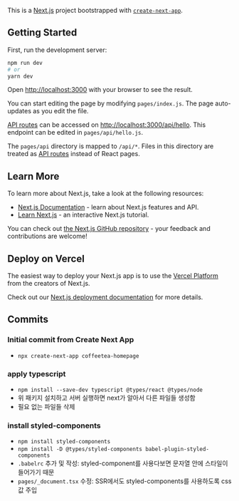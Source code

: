 This is a [Next.js](https://nextjs.org/) project bootstrapped with [`create-next-app`](https://github.com/vercel/next.js/tree/canary/packages/create-next-app).

## Getting Started

First, run the development server:

```bash
npm run dev
# or
yarn dev
```

Open [http://localhost:3000](http://localhost:3000) with your browser to see the result.

You can start editing the page by modifying `pages/index.js`. The page auto-updates as you edit the file.

[API routes](https://nextjs.org/docs/api-routes/introduction) can be accessed on [http://localhost:3000/api/hello](http://localhost:3000/api/hello). This endpoint can be edited in `pages/api/hello.js`.

The `pages/api` directory is mapped to `/api/*`. Files in this directory are treated as [API routes](https://nextjs.org/docs/api-routes/introduction) instead of React pages.

## Learn More

To learn more about Next.js, take a look at the following resources:

- [Next.js Documentation](https://nextjs.org/docs) - learn about Next.js features and API.
- [Learn Next.js](https://nextjs.org/learn) - an interactive Next.js tutorial.

You can check out [the Next.js GitHub repository](https://github.com/vercel/next.js/) - your feedback and contributions are welcome!

## Deploy on Vercel

The easiest way to deploy your Next.js app is to use the [Vercel Platform](https://vercel.com/new?utm_medium=default-template&filter=next.js&utm_source=create-next-app&utm_campaign=create-next-app-readme) from the creators of Next.js.

Check out our [Next.js deployment documentation](https://nextjs.org/docs/deployment) for more details.

## Commits

### Initial commit from Create Next App

- `npx create-next-app coffeetea-homepage`

### apply typescript

- `npm install --save-dev typescript @types/react @types/node`
- 위 패키지 설치하고 서버 실행하면 next가 알아서 다른 파일들 생성함
- 필요 없는 파일들 삭제

### install styled-components
- `npm install styled-components`
- `npm install -D @types/styled-components babel-plugin-styled-components`
- `.babelrc` 추가 및 작성: styled-component를 사용다보면 문자열 안에 스타일이 들어가기 때문
- `pages/_document.tsx` 수정: SSR에서도 styled-components를 사용하도록 css값 주입
